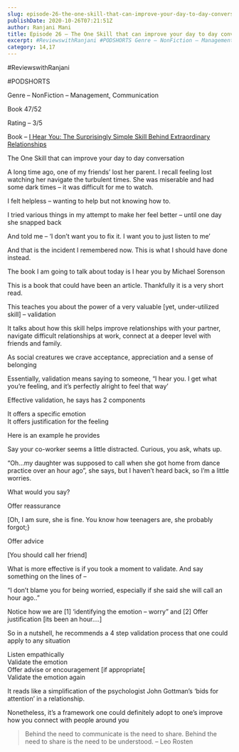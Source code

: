 ```yaml
---
slug: episode-26-the-one-skill-that-can-improve-your-day-to-day-conversation
publishDate: 2020-10-26T07:21:51Z
author: Ranjani Mani
title: Episode 26 – The One Skill that can improve your day to day conversation 
excerpt: #ReviewswithRanjani #PODSHORTS Genre – NonFiction – Management, Communication Book 47/52 Rating – 3/5 Book – I Hear You: The Surprisingly Simple Skill Behind Extraordinary Relationships The One Skill that can improve your day to day conversation A long time ago, one of my friends’ lost her parent. I recall feeling lost watching her navigate the  ... 
category: 14,17
---
```


#ReviewswithRanjani

#PODSHORTS

Genre – NonFiction – Management, Communication

Book 47/52

Rating – 3/5

Book – [I Hear You: The Surprisingly Simple Skill Behind Extraordinary Relationships](https://www.amazon.in/Hear-You-Surprisingly-Extraordinary-Relationships-ebook/dp/B071K4MWMK)

The One Skill that can improve your day to day conversation

A long time ago, one of my friends’ lost her parent. I recall feeling lost watching her navigate the turbulent times. She was miserable and had some dark times – it was difficult for me to watch.

I felt helpless – wanting to help but not knowing how to.

I tried various things in my attempt to make her feel better – until one day she snapped back

And told me – ‘I don’t want you to fix it. I want you to just listen to me’

And that is the incident I remembered now. This is what I should have done instead.

The book I am going to talk about today is I hear you by Michael Sorenson

This is a book that could have been an article. Thankfully it is a very short read.

This teaches you about the power of a very valuable \[yet, under-utilized skill\] – validation

It talks about how this skill helps improve relationships with your partner, navigate difficult relationships at work, connect at a deeper level with friends and family.

As social creatures we crave acceptance, appreciation and a sense of belonging

Essentially, validation means saying to someone, “I hear you. I get what you’re feeling, and it’s perfectly alright to feel that way’

Effective validation, he says has 2 components

It offers a specific emotion  
It offers justification for the feeling

Here is an example he provides

Say your co-worker seems a little distracted. Curious, you ask, whats up.

“Oh…my daughter was supposed to call when she got home from dance practice over an hour ago”, she says, but I haven’t heard back, so I’m a little worries.

What would you say?

Offer reassurance

\[Oh, I am sure, she is fine. You know how teenagers are, she probably forgot;}

Offer advice

\[You should call her friend\]

What is more effective is if you took a moment to validate. And say something on the lines of –

“I don’t blame you for being worried, especially if she said she will call an hour ago..”

Notice how we are \[1\] ‘identifying the emotion – worry” and \[2\] Offer justification \[its been an hour….\]

So in a nutshell, he recommends a 4 step validation process that one could apply to any situation

Listen empathically  
Validate the emotion  
Offer advise or encouragement \[if appropriate\[  
Validate the emotion again

It reads like a simplification of the psychologist John Gottman’s ‘bids for attention’ in a relationship.

Nonetheless, it’s a framework one could definitely adopt to one’s improve how you connect with people around you

> Behind the need to communicate is the need to share. Behind the need to share is the need to be understood. – Leo Rosten